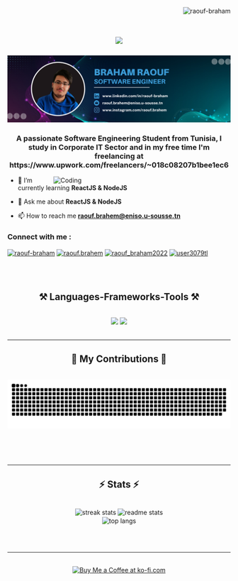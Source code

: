 <p align="right"> <img src="https://komarev.com/ghpvc/?username=raouf-braham&label=Profile%20views&color=0e75b6&style=flat" alt="raouf-braham" /> </p>

<h1 align="center">
    <img src="https://readme-typing-svg.herokuapp.com/?font=Righteous&size=35&center=true&vCenter=true&width=500&height=70&duration=4000&lines=Hi+There!+👋;+I'm+Raouf+BRAHAM!;" />
</h1>

<div align="center"> <img src="https://raw.githubusercontent.com/Raouf-Braham/Raouf-Braham/main/raouf-banner.png"></div>
<h3 align="center">A passionate Software Engineering Student from Tunisia, I study in Corporate IT Sector and in my free time I'm freelancing at https://www.upwork.com/freelancers/~018c08207b1bee1ec6</h3>
<img align="right" alt="Coding" width="400px" src="https://miro.medium.com/v2/resize:fit:1360/0*7Q3yvSIv_t0ioJ-Z.gif">

- 🌱 I’m currently learning **ReactJS & NodeJS**

- 💬 Ask me about **ReactJS & NodeJS**

- 📫 How to reach me <a href="mailto:raouf.brahem@eniso.u-sousse.tn">**raouf.brahem@eniso.u-sousse.tn**</a>

<h3 align="left">Connect with me :</h3>
<p align="left">
<a href="https://www.linkedin.com/in/raouf-braham-67b365251/" target="_blank"><img align="center" src="https://raw.githubusercontent.com/rahuldkjain/github-profile-readme-generator/master/src/images/icons/Social/linked-in-alt.svg" alt="raouf-braham" height="30" width="40" ></a>
<a href="https://instagram.com/raouf.brahem" target="_blank"><img align="center" src="https://raw.githubusercontent.com/rahuldkjain/github-profile-readme-generator/master/src/images/icons/Social/instagram.svg" alt="raouf.brahem" height="30" width="40" ></a>
<a href="https://www.hackerrank.com/raouf_braham2022" target="_blank"><img align="center" src="https://raw.githubusercontent.com/rahuldkjain/github-profile-readme-generator/master/src/images/icons/Social/hackerrank.svg" alt="raouf_braham2022" height="30" width="40" ></a>
<a href="https://www.leetcode.com/user3079tl" target="_blank"><img align="center" src="https://raw.githubusercontent.com/rahuldkjain/github-profile-readme-generator/master/src/images/icons/Social/leet-code.svg" alt="user3079tl" height="30" width="40" ></a>
</p>

<br/>
<br/>
<h2 align="center">⚒️ Languages-Frameworks-Tools ⚒️</h2>
<br/>
<div align="center">
    <img src="https://skillicons.dev/icons?i=react,bootstrap,mui,html,css,vscode,github,figma,tailwind,git,r" />
    <img src="https://skillicons.dev/icons?i=nodejs,python,javascript,typescript,express,firebase,mongodb,c,java,nextjs,mysql,flask" /><br>
</div>

<br/>
<hr/>

<div align="center">
  <h2>🐍 My Contributions 🐍</h2>
  <br>
  <img alt="snake eating my contributions" src="https://raw.githubusercontent.com/salesp07/salesp07/output/github-contribution-grid-snake.svg" />
  
  <br/><br/><br/>
</div>

<hr/>

<h2 align="center">⚡ Stats ⚡</h2>
<br>
<div align=center>
  <img width=390 src="https://github-readme-streak-stats-salesp07.vercel.app/?user=Raouf-Braham&count_private=true&theme=react&border_radius=10" alt="streak stats"/>
  <img width=390 src="https://github-readme-stats-salesp07.vercel.app/api?username=Raouf-Braham&count_private=true&show_icons=true&theme=react&rank_icon=github&border_radius=10" alt="readme stats" />
  <br/>
  <img width=325 align="center" src="https://github-readme-stats-salesp07.vercel.app/api/top-langs/?username=salesp07&hide=HTML&langs_count=8&layout=compact&theme=react&border_radius=10&size_weight=0.5&count_weight=0.5&exclude_repo=github-readme-stats" alt="top langs" />
</div>

<br/><br/>

<hr/>

<br/>

<div align="center">
<a href='https://ko-fi.com/V7V4RAK9C' target='_blank'><img height='64' style='border:0px;height:64px;' src='https://storage.ko-fi.com/cdn/kofi1.png?v=3' border='0' alt='Buy Me a Coffee at ko-fi.com' /></a>
</div>

<br/>
